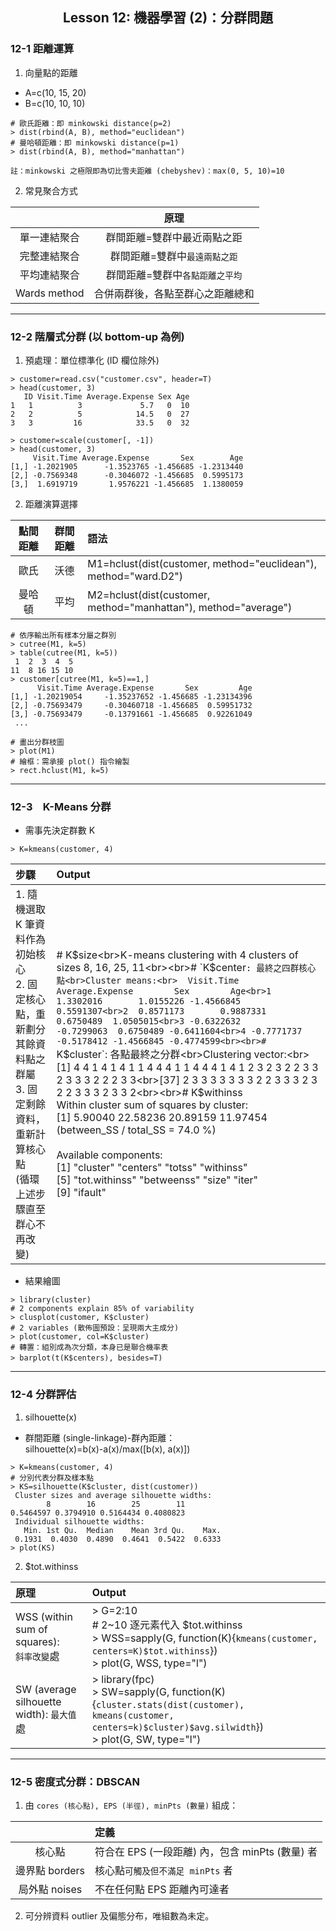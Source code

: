 <h2 align="center">Lesson 12: 機器學習 (2)：分群問題</h2>

### 12-1 距離運算
1. 向量點的距離
- A=c(10, 15, 20)
- B=c(10, 10, 10)

```
# 歐氏距離：即 minkowski distance(p=2)
> dist(rbind(A, B), method="euclidean")
# 曼哈頓距離：即 minkowski distance(p=1)
> dist(rbind(A, B), method="manhattan")

註：minkowski 之極限即為切比雪夫距離 (chebyshev)：max(0, 5, 10)=10
```

2. 常見聚合方式

| | 原理 |
| :---: | :---: |
| 單一連結聚合 | 群間距離=雙群中最近兩點之距 |
| 完整連結聚合 | 群間距離=雙群中`最遠兩點之距` |
| 平均連結聚合 | 群間距離=雙群中`各點距離之平均` |
| Wards method | 合併兩群後，各點至群心之距離總和 |

---
### 12-2 階層式分群 (以 bottom-up 為例)
1. 預處理：單位標準化 (ID 欄位除外)
```
> customer=read.csv("customer.csv", header=T)
> head(customer, 3)
   ID Visit.Time Average.Expense Sex Age
1   1          3             5.7   0  10
2   2          5            14.5   0  27
3   3         16            33.5   0  32

> customer=scale(customer[, -1])
> head(customer, 3)
     Visit.Time Average.Expense       Sex        Age
[1,] -1.2021905      -1.3523765 -1.456685 -1.2313440
[2,] -0.7569348      -0.3046072 -1.456685  0.5995173
[3,]  1.6919719       1.9576221 -1.456685  1.1380059
```

2. 距離演算選擇

| 點間距離 | 群間距離 | 語法 |
| :---: | :---: | :--- |
| 歐氏 | 沃德 | M1=hclust(dist(customer, method="euclidean"), method="ward.D2") |
| 曼哈頓 | 平均 | M2=hclust(dist(customer, method="manhattan"), method="average") |

```
# 依序輸出所有樣本分屬之群別
> cutree(M1, k=5)
> table(cutree(M1, k=5)) 
 1  2  3  4  5 
11  8 16 15 10 
> customer[cutree(M1, k=5)==1,]
      Visit.Time Average.Expense       Sex         Age
[1,] -1.20219054     -1.35237652 -1.456685 -1.23134396
[2,] -0.75693479     -0.30460718 -1.456685  0.59951732
[3,] -0.75693479     -0.13791661 -1.456685  0.92261049
 ...

# 畫出分群枝圖
> plot(M1)
# 繪框：需承接 plot() 指令繪製
> rect.hclust(M1, k=5)
```

---
### 12-3　K-Means 分群
- 需事先決定群數 K
```
> K=kmeans(customer, 4)
```

| 步驟 | Output |
| :--- | :--- |
| 1. 隨機選取 K 筆資料作為初始核心<br>2. 固定核心點，重新劃分其餘資料點之群屬<br>3. 固定剩餘資料，重新計算核心點<br>(循環上述步驟直至群心不再改變) | # K$size<br>K-means clustering with 4 clusters of sizes 8, 16, 25, 11<br><br># `K$center`: 最終之四群核心點<br>Cluster means:<br>  Visit.Time Average.Expense        Sex        Age<br>1  1.3302016       1.0155226 -1.4566845  0.5591307<br>2  0.8571173       0.9887331  0.6750489  1.0505015<br>3 -0.6322632      -0.7299063  0.6750489 -0.6411604<br>4 -0.7771737      -0.5178412 -1.4566845 -0.4774599<br><br># `K$cluster`: 各點最終之分群<br>Clustering vector:<br> [1] 4 4 1 4 1 4 1 1 4 4 4 1 1 4 4 4 1 4 1 2 3 2 3 2 2 3 3 2 3 3 3 2 2 2 3 3<br>[37] 2 3 3 3 3 3 3 3 2 2 3 3 3 2 3 2 2 3 3 3 2 3 3 2<br><br># K$withinss<br>Within cluster sum of squares by cluster:<br>[1]  5.90040 22.58236 20.89159 11.97454<br> (between_SS / total_SS =  74.0 %)<br><br>Available components:<br>[1] "cluster"      "centers"      "totss"        "withinss"    <br>[5] "tot.withinss" "betweenss"    "size"         "iter"        <br>[9] "ifault"      |

- 結果繪圖
```
> library(cluster)
# 2 components explain 85% of variability
> clusplot(customer, K$cluster)
# 2 variables (散佈圖預設：呈現兩大主成分)
> plot(customer, col=K$cluster)
# 轉置：組別成為次分類，本身已是聯合機率表
> barplot(t(K$centers), besides=T)　
```

---
### 12-4 分群評估
1. silhouette(x)
- 群間距離 (single-linkage)-群內距離：<br>
silhouette(x)=b(x)-a(x)/max([b(x), a(x)])
```
> K=kmeans(customer, 4)
# 分別代表分群及樣本點
> KS=silhouette(K$cluster, dist(customer))
 Cluster sizes and average silhouette widths:
        8        16        25        11 
0.5464597 0.3794910 0.5164434 0.4080823 
 Individual silhouette widths:
   Min. 1st Qu.  Median    Mean 3rd Qu.    Max. 
 0.1931  0.4030  0.4890  0.4641  0.5422  0.6333
> plot(KS)
```

2. $tot.withinss

| 原理 | Output |
| :--- | :--- |
| WSS (within sum of squares):<br>`斜率改變`處 | > G=2:10<br># 2~10 逐元素代入 $tot.withinss<br>> WSS=sapply(G, function(K){`kmeans(customer, centers=K)$tot.withinss`})<br>> plot(G, WSS, type="l") |
| SW (average silhouette width): `最大值`處 | > library(fpc)<br>> SW=sapply(G, function(K){`cluster.stats(dist(customer), kmeans(customer, centers=k)$cluster)$avg.silwidth`})<br>> plot(G, SW, type="l") |

---
### 12-5 密度式分群：DBSCAN
1. 由 `cores (核心點), EPS (半徑), minPts (數量)` 組成：

| | 定義 |
| :---: | :--- |
| 核心點 | 符合在 EPS (一段距離) 內，包含 minPts (數量) 者 |
| 邊界點 borders | 核心點`可觸及但不滿足 minPts` 者 |
| 局外點 noises | 不在任何點 EPS 距離內可達者 |

2. 可分辨資料 outlier 及偏態分布，唯組數為未定。
